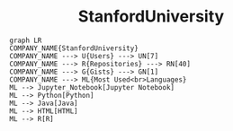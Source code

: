 <h1 align="center">StanfordUniversity</h1>

```mermaid
graph LR
COMPANY_NAME{StanfordUniversity}
COMPANY_NAME ---> U{Users} ---> UN[7]
COMPANY_NAME ---> R{Repositories} ---> RN[40]
COMPANY_NAME ---> G{Gists} ---> GN[1]
COMPANY_NAME ---> ML{Most Used<br>Languages}
ML --> Jupyter_Notebook[Jupyter Notebook]
ML --> Python[Python]
ML --> Java[Java]
ML --> HTML[HTML]
ML --> R[R]
```
